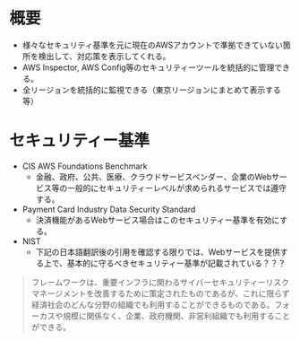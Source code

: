 
# 概要
- 様々なセキュリティ基準を元に現在のAWSアカウントで準拠できていない箇所を検出して、対応策を表示してくれる。
- AWS Inspector, AWS Config等のセキュリティーツールを統括的に管理できる。
- 全リージョンを統括的に監視できる（東京リージョンにまとめて表示する等）

# セキュリティー基準
- CIS AWS Foundations Benchmark
  - 金融、政府、公共、医療、クラウドサービスベンダー、企業のWebサービス等の一般的にセキュリティーレベルが求められるサービスでは遵守する。
- Payment Card Industry Data Security Standard
  - 決済機能があるWebサービス場合はこのセキュリティー基準を有効にする。
- NIST
  - 下記の日本語翻訳後の引用を確認する限りでは、Webサービスを提供する上で、基本的に守るべきセキュリティー基準が記載されている？？？
> フレームワークは、重要インフラに関わるサイバーセキュリティーリスクマネージメントを改善するために策定されたものであるが、これに限らず経済社会のどんな分野の組織でも利用することができるものである。フォーカスや規模に関係なく、企業、政府機関、非営利組織でも利用することができる。  
